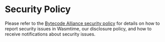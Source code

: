 # Security Policy

Please refer to the [Bytecode Alliance security policy](https://bytecodealliance.org/security) for details on how to report security issues in Wasmtime, our disclosure policy, and how to receive notifications about security issues.
